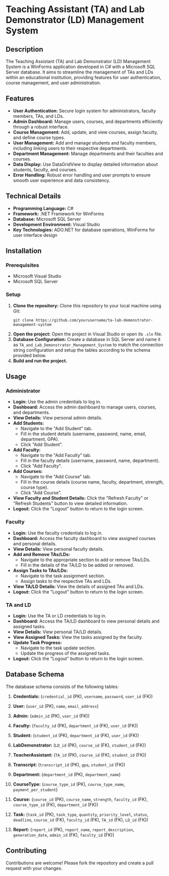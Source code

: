 # Teaching Assistant (TA) and Lab Demonstrator (LD) Management System

## Description
The Teaching Assistant (TA) and Lab Demonstrator (LD) Management System is a WinForms application developed in C# with a Microsoft SQL Server database. It aims to streamline the management of TAs and LDs within an educational institution, providing features for user authentication, course management, and user administration.

## Features
- **User Authentication:** Secure login system for administrators, faculty members, TAs, and LDs.
- **Admin Dashboard:** Manage users, courses, and departments efficiently through a robust interface.
- **Course Management:** Add, update, and view courses, assign faculty, and define course types.
- **User Management:** Add and manage students and faculty members, including linking users to their respective departments.
- **Department Management:** Manage departments and their faculties and courses.
- **Data Display:** Use DataGridView to display detailed information about students, faculty, and courses.
- **Error Handling:** Robust error handling and user prompts to ensure smooth user experience and data consistency.

## Technical Details
- **Programming Language:** C#
- **Framework:** .NET Framework for WinForms
- **Database:** Microsoft SQL Server
- **Development Environment:** Visual Studio
- **Key Technologies:** ADO.NET for database operations, WinForms for user interface design

## Installation

### Prerequisites
- Microsoft Visual Studio
- Microsoft SQL Server

### Setup
1. **Clone the repository:** Clone this repository to your local machine using Git:
   ```
   git clone https://github.com/yourusername/ta-lab-demonstrator-management-system
   ```
2. **Open the project:** Open the project in Visual Studio or open its `.sln` file.
3. **Database Configuration:** Create a database in SQL Server and name it as `TA_and_Lab_Demonstrator_Management_System` to match the connection string configuration and setup the tables according to the schema provided below.
4. **Build and run the project.**

## Usage

### Administrator
- **Login:** Use the admin credentials to log in.
- **Dashboard:** Access the admin dashboard to manage users, courses, and departments.
- **View Details:** View personal admin details.
- **Add Students:**
  - Navigate to the "Add Student" tab.
  - Fill in the student details (username, password, name, email, department, GPA).
  - Click "Add Student".
- **Add Faculty:**
  - Navigate to the "Add Faculty" tab.
  - Fill in the faculty details (username, password, name, department).
  - Click "Add Faculty".
- **Add Courses:**
  - Navigate to the "Add Course" tab.
  - Fill in the course details (course name, faculty, department, strength, course type).
  - Click "Add Course".
- **View Faculty and Student Details:** Click the "Refresh Faculty" or "Refresh Students" button to view detailed information.
- **Logout:** Click the "Logout" button to return to the login screen.

### Faculty
- **Login:** Use the faculty credentials to log in.
- **Dashboard:** Access the faculty dashboard to view assigned courses and personal details.
- **View Details:** View personal faculty details.
- **Add and Remove TAs/LDs:**
  - Navigate to the appropriate section to add or remove TAs/LDs.
  - Fill in the details of the TA/LD to be added or removed.
- **Assign Tasks to TAs/LDs:**
  - Navigate to the task assignment section.
  - Assign tasks to the respective TAs and LDs.
- **View TA/LD Details:** View the details of assigned TAs and LDs.
- **Logout:** Click the "Logout" button to return to the login screen.

### TA and LD
- **Login:** Use the TA or LD credentials to log in.
- **Dashboard:** Access the TA/LD dashboard to view personal details and assigned tasks.
- **View Details:** View personal TA/LD details.
- **View Assigned Tasks:** View the tasks assigned by the faculty.
- **Update Task Progress:**
  - Navigate to the task update section.
  - Update the progress of the assigned tasks.
- **Logout:** Click the "Logout" button to return to the login screen.

## Database Schema
The database schema consists of the following tables:
1. **Credentials:** (`credential_id` (PK), `username`, `password`, `user_id` (FK))

2. **User:** (`user_id` (PK), `name`, `email_address`)

3. **Admin:** (`admin_id` (PK), `user_id` (FK))

4. **Faculty:** (`faculty_id` (PK), `department_id` (FK), `user_id` (FK))

5. **Student:** (`student_id` (PK), `department_id` (FK), `user_id` (FK))

6. **LabDemonstrator:** (`LD_id` (PK), `course_id` (FK), `student_id` (FK))

7. **TeacherAssistant:** (`TA_id` (PK), `course_id` (FK), `student_id` (FK))

8. **Transcript:** (`transcript_id` (PK), `gpa`, `student_id` (FK))

9. **Department:** (`department_id` (PK), `department_name`)

10. **CourseType:** (`course_type_id` (PK), `course_type_name`, `payment_per_student`)

11. **Course:** (`course_id` (PK), `course_name`, `strength`, `faculty_id` (FK), `course_type_id` (FK), `department_id` (FK))

12. **Task:** (`task_id` (PK), `task_type`, `quantity`, `priority_level`, `status`, `deadline`, `course_id` (FK), `faculty_id` (FK), `TA_id` (FK), `LD_id` (FK))

13. **Report:** (`report_id` (PK), `report_name`, `report_description`, `generation_date`, `admin_id` (FK), `faculty_id` (FK))

## Contributing
Contributions are welcome! Please fork the repository and create a pull request with your changes.
